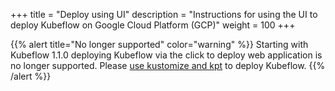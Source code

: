 +++
title = "Deploy using UI"
description = "Instructions for using the UI to deploy Kubeflow on Google Cloud Platform (GCP)"
weight = 100
+++

{{% alert title="No longer supported" color="warning" %}}
Starting with Kubeflow 1.1.0 deploying Kubeflow via the click to deploy web application
is no longer supported. Please [use kustomize and kpt](deploy-cli) to deploy Kubeflow.
{{% /alert %}}

